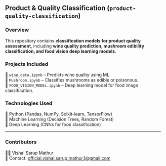 ## **Product & Quality Classification** (`product-quality-classification`)  

### **Overview**  
This repository contains **classification models for product quality assessment**, including **wine quality prediction, mushroom edibility classification, and food vision deep learning models**.  

### **Projects Included**  
📌 `wine_data.ipynb` – Predicts wine quality using ML.  
📌 `Mushroom.ipynb` – Classifies mushrooms as edible or poisonous.  
📌 `FOOD_VISION_MODEL.ipynb` – Deep learning model for food image classification.  

### **Technologies Used**  
🔹 Python (Pandas, NumPy, Scikit-learn, TensorFlow)  
🔹 Machine Learning (Decision Trees, Random Forest)  
🔹 Deep Learning (CNNs for food classification)  

---
### **Contributors**  
👨‍💻 Vishal Sarup Mathur  
📧 Contact: official.vishal.sarup.mathur.1@gmail.com 
